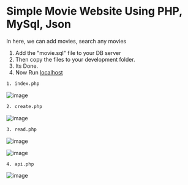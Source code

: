 # Simple Movie Website Using PHP, MySql, Json

In here, we can add movies, search any movies

1. Add the "movie.sql" file to your DB server
2. Then copy the files to your development folder.
3. Its Done.
4. Now Run [localhost](https://localhost)

```bash
1. index.php
```

![image](https://user-images.githubusercontent.com/52489385/133439131-be8312af-bada-4f27-b8f5-ab3f682cbb9a.png)


```bash
2. create.php
```
![image](https://user-images.githubusercontent.com/52489385/133439587-bb1fc5b8-9ee2-4034-9739-57c5519316c0.png)

```bash
3. read.php
```
![image](https://user-images.githubusercontent.com/52489385/133439671-4af74e8d-a5c8-4165-a14c-dcc048247946.png)


![image](https://user-images.githubusercontent.com/52489385/133440000-a089506d-97fe-4fe4-8ee8-49893f2c355f.png)


```bash
4. api.php
```
![image](https://user-images.githubusercontent.com/52489385/133439805-b2aed156-969e-403e-80bb-68088aad49ae.png)

